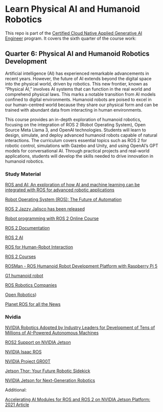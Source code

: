 # Learn Physical AI and Humanoid Robotics

This repo is part of the [Certified Cloud Native Applied Generative AI Engineer](https://docs.google.com/document/d/15usu1hkrrRLRjcq_3nCTT-0ljEcgiC44iSdvdqrCprk/edit?usp=sharing) program. It covers the sixth quarter of the course work:

## Quarter 6: Physical AI and Humanoid Robotics Development

Artificial intelligence (AI) has experienced remarkable advancements in recent years. However, the future of AI extends beyond the digital space into the physical world, driven by robotics. This new frontier, known as “Physical AI,” involves AI systems that can function in the real world and comprehend physical laws. This marks a notable transition from AI models confined to digital environments. Humanoid robots are poised to excel in our human-centred world because they share our physical form and can be trained with abundant data from interacting in human environments.

This course provides an in-depth exploration of humanoid robotics, focusing on the integration of ROS 2 (Robot Operating System), Open Source Meta Llama 3, and OpenAI technologies. Students will learn to design, simulate, and deploy advanced humanoid robots capable of natural interactions. The curriculum covers essential topics such as ROS 2 for robotic control, simulations with Gazebo and Unity, and using OpenAI’s GPT models for conversational AI. Through practical projects and real-world applications, students will develop the skills needed to drive innovation in humanoid robotics.

### Study Material

[ROS and AI: An exploration of how AI and machine learning can be integrated with ROS for advanced robotic applications](https://bootcampai.medium.com/ros-and-ai-an-exploration-of-how-ai-and-machine-learning-can-be-integrated-with-ros-for-advanced-2711a4d0fa37)

[Robot Operating System (ROS): The Future of Automation](https://www.geeksforgeeks.org/robot-operating-system-ros-the-future-of-automation/)

[ROS 2 Jazzy Jalisco has been released](https://www.linkedin.com/feed/update/urn:li:activity:7199428461860462592/)

[Robot programming with ROS 2 Online Course](https://www.youtube.com/playlist?list=PL9R2s5XMUJUMrBar9WkCkY-oBbvG3DltF)

[ROS 2 Documentation](https://docs.ros.org/en/jazzy/index.html)

[ROS 2 AI](https://github.com/fujitatomoya/ros2ai)

[ROS for Human-Robot Interaction](https://wiki.ros.org/hri)

[ROS 2 Courses](http://www.robotigniteacademy.com/open-classes/)


[ROSMan - ROS Humanoid Robot Development Platform with Raspberry Pi 5](https://thinkrobotics.com/products/rosman)

[G1 humanoid robot](https://www.generationrobots.com/en/404241-g1-humanoid-robot.html)

[ROS Robotics Companies](https://github.com/vmayoral/ros-robotics-companies)

[Open Robotics](https://www.openrobotics.org/))

[Planet ROS for all the News](https://planet.ros.org/)

### Nvidia

[NVIDIA Robotics Adopted by Industry Leaders for Development of Tens of Millions of AI-Powered Autonomous Machines](https://nvidianews.nvidia.com/news/robotics-industry-development-ai-autonomous-machines)

[ROS2 Support on NVIDIA Jetson](https://nvidia-ai-iot.github.io/ros2_jetson/)

[NVIDIA Isaac ROS](https://developer.nvidia.com/isaac/ros)

[NVIDIA Project GR00T](https://developer.nvidia.com/project-gr00t)

[Jetson Thor: Your Future Robotic Sidekick](https://www.ignitepathways.org/post/jetson-thor)

[NVIDIA Jetson for Next-Generation Robotics](https://www.nvidia.com/en-us/autonomous-machines/embedded-systems/)

Additional:

[Accelerating AI Modules for ROS and ROS 2 on NVIDIA Jetson Platform: 2021 Article](https://developer.nvidia.com/blog/accelerating-ai-modules-for-ros-and-ros-2-on-jetson/)

